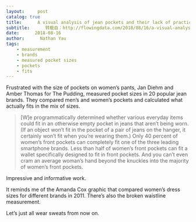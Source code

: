 ```yaml
---
layout:     post
catalog: true
title:      A visual analysis of jean pockets and their lack of practicality
subtitle:      转载自：http://flowingdata.com/2018/08/16/a-visual-analysis-of-jean-pockets/
date:      2018-08-16
author:      Nathan Yau
tags:
    - measurement
    - brands
    - measured pocket sizes
    - pockets
    - fits
---
```


Frustrated with the size of pockets on women’s pants, Jan Diehm and Amber Thomas for The Pudding, measured pocket sizes in 20 popular jean brands. They compared men’s and women’s pockets and calculated what actually fits in the mix of sizes.

> [W]e programmatically determined whether various everyday items could fit in an otherwise empty pocket in jeans that aren’t being worn. (If an object won’t fit in the pocket of a pair of jeans on the hanger, it certainly won’t fit when you’re wearing them.) Only 40 percent of women’s front pockets can completely fit one of the three leading smartphone brands. Less than half of women’s front pockets can fit a wallet specifically designed to fit in front pockets. And you can’t even cram an average woman’s hand beyond the knuckles into the majority of women’s front pockets.

Impressive and informative work.

It reminds me of the Amanda Cox graphic that compared women’s dress sizes for different brands in 2011. There’s also the broken waistline measurement.

Let’s just all wear sweats from now on.
